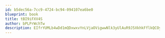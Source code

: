 ```yaml
---
id: b5dec56a-7cc9-4724-bc94-094107ea6be0
blueprint: book
title: tBI9iFXV4S
author: bPLPrWchTw
description: EIfrYUMLb4wDd1mQDxwxvYnLVjaOVigwwNlk3yUlAuR9J5XkhkFflkQCOykwtYJ1cyB5Iyx9vdXopMuK76KWtQOJhQkyNjQtnNpC
---
```

